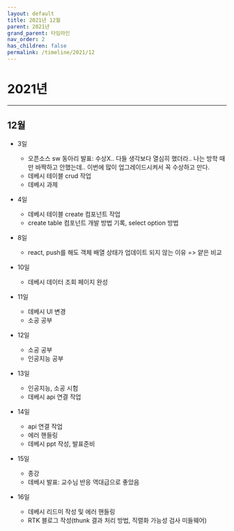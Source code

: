```yaml
---
layout: default
title: 2021년 12월
parent: 2021년
grand_parent: 타임라인
nav_order: 2
has_children: false
permalink: /timeline/2021/12
---
```


# 2021년
<hr/>

## 12월

- 3일
  - 오픈소스 sw 동아리 발표: 수상X.. 다들 생각보다 열심히 했더라.. 나는 방학 때만 바짝하고 안했는데.. 이번에 많이 업그레이드시켜서 꼭 수상하고 만다.
  - 데베시 테이블 crud 작업
  - 데베시 과제

- 4일
  - 데베시 테이블 create 컴포넌트 작업
  - create table 컴포넌트 개발 방법 기록, select option 방법

- 8일
  - react, push를 해도 객체 배열 상태가 업데이트 되지 않는 이유 => 얕은 비교

- 10일
  - 데베시 데이터 조회 페이지 완성

- 11일
  - 데베시 UI 변경
  - 소공 공부

- 12일
  - 소공 공부
  - 인공지능 공부

- 13일
  - 인공지능, 소공 시험
  - 데베시 api 연결 작업

- 14일
  - api 연결 작업
  - 에러 핸들링
  - 데베시 ppt 작성, 발표준비

- 15일
  - 종강
  - 데베시 발표: 교수님 반응 역대급으로 좋았음

- 16일
  - 데베시 리드미 작성 및 에러 핸들링
  - RTK 블로그 작성(thunk 결과 처리 방법, 직렬화 가능성 검사 미들웨어)